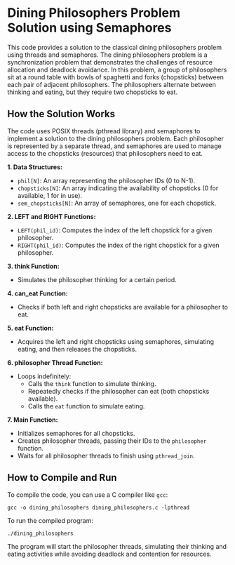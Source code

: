 # Dining Philosophers Problem Solution using Semaphores

This code provides a solution to the classical dining philosophers problem using threads and semaphores. The dining philosophers problem is a synchronization problem that demonstrates the challenges of resource allocation and deadlock avoidance. In this problem, a group of philosophers sit at a round table with bowls of spaghetti and forks (chopsticks) between each pair of adjacent philosophers. The philosophers alternate between thinking and eating, but they require two chopsticks to eat.

## How the Solution Works

The code uses POSIX threads (pthread library) and semaphores to implement a solution to the dining philosophers problem. Each philosopher is represented by a separate thread, and semaphores are used to manage access to the chopsticks (resources) that philosophers need to eat.

**1. Data Structures:**
- `phil[N]`: An array representing the philosopher IDs (0 to N-1).
- `chopsticks[N]`: An array indicating the availability of chopsticks (0 for available, 1 for in use).
- `sem_chopsticks[N]`: An array of semaphores, one for each chopstick.

**2. LEFT and RIGHT Functions:**
- `LEFT(phil_id)`: Computes the index of the left chopstick for a given philosopher.
- `RIGHT(phil_id)`: Computes the index of the right chopstick for a given philosopher.

**3. think Function:**
- Simulates the philosopher thinking for a certain period.

**4. can_eat Function:**
- Checks if both left and right chopsticks are available for a philosopher to eat.

**5. eat Function:**
- Acquires the left and right chopsticks using semaphores, simulating eating, and then releases the chopsticks.

**6. philosopher Thread Function:**
- Loops indefinitely:
  - Calls the `think` function to simulate thinking.
  - Repeatedly checks if the philosopher can eat (both chopsticks available).
  - Calls the `eat` function to simulate eating.

**7. Main Function:**
- Initializes semaphores for all chopsticks.
- Creates philosopher threads, passing their IDs to the `philosopher` function.
- Waits for all philosopher threads to finish using `pthread_join`.

## How to Compile and Run

To compile the code, you can use a C compiler like `gcc`:

```
gcc -o dining_philosophers dining_philosophers.c -lpthread
```

To run the compiled program:

```
./dining_philosophers
```

The program will start the philosopher threads, simulating their thinking and eating activities while avoiding deadlock and contention for resources.
